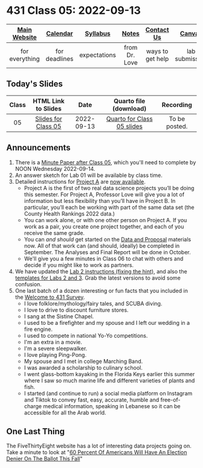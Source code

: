 # 431 Class 05: 2022-09-13

[Main Website](https://thomaselove.github.io/431-2022/) | [Calendar](https://thomaselove.github.io/431-2022/calendar.html) | [Syllabus](https://thomaselove.github.io/431-syllabus-2022/) | [Notes](https://thomaselove.github.io/431-notes/) | [Contact Us](https://thomaselove.github.io/431-2022/contact.html) | [Canvas](https://canvas.case.edu) | [Data and Code](https://github.com/THOMASELOVE/431-data)
:-----------: | :--------------: | :----------: | :---------: | :-------------: | :-----------: | :------------:
for everything | for deadlines | expectations | from Dr. Love | ways to get help | lab submission | for downloads

## Today's Slides

Class | HTML Link to Slides | Date | Quarto file (download) | Recording
:---: | :------------: | :---: | :--------------: | :----: 
05 | [Slides for Class 05](https://thomaselove.github.io/431-slides-2022/class05.html) | 2022-09-13 | [Quarto for Class 05 slides](https://thomaselove.github.io/431-slides-2022/class05.qmd) | To be posted.

## Announcements

1. There is a [Minute Paper after Class 05](https://bit.ly/431-2022-min-05), which you'll need to complete by NOON Wednesday 2022-09-14.
2. An answer sketch for Lab 01 will be available by class time.
3. Detailed instructions for [Project A](https://thomaselove.github.io/431-projectA-2022/) are [now available](https://thomaselove.github.io/431-projectA-2022/).
    - Project A is the first of two real data science projects you’ll be doing this semester. For Project A, Professor Love will give you a lot of information but less flexibility than you’ll have in Project B. In particular, you’ll each be working with part of the same data set (the County Health Rankings 2022 data.) 
    - You can work alone, or with one other person on Project A. If you work as a pair, you create one project together, and each of you receive the same grade.
    - You can *and should* get started on the [Data and Proposal](https://thomaselove.github.io/431-projectA-2022/) materials now. All of that work can (and should, ideally) be completed in September. The Analyses and Final Report will be done in October.
    - We'll give you a few minutes in Class 06 to chat with others and decide if you might like to work as partners.
4. We have updated the [Lab 2 instructions (fixing the hint)](https://github.com/THOMASELOVE/431-labs-2022), and also the [templates for Labs 2 and 3](https://github.com/THOMASELOVE/431-data). Grab the latest versions to avoid some confusion. 
5. One last batch of a dozen interesting or fun facts that you included in the [Welcome to 431 Survey](https://bit.ly/431-2022-welcome-survey).
    - I love folklore/mythology/fairy tales, and SCUBA diving.
    - I love to drive to discount furniture stores.
    - I sang at the Sistine Chapel.
    - I used to be a firefighter and my spouse and I left our wedding in a fire engine.
    - I used to compete in national Yo-Yo competitions.
    - I'm an extra in a movie.
    - I'm a severe sleepwalker.
    - I love playing Ping-Pong.
    - My spouse and I met in college Marching Band.
    - I was awarded a scholarship to culinary school.
    - I went glass-bottom kayaking in the Florida Keys earlier this summer where I saw so much marine life and different varieties of plants and fish.
    - I started (and continue to run) a social media platform on Instagram and Tiktok to convey fast, easy, accurate, humble and free-of-charge medical information, speaking in Lebanese so it can be accessible for all the Arab world.

## One Last Thing

The FiveThirtyEight website has a lot of interesting data projects going on. Take a minute to look at "[60 Percent Of Americans Will Have An Election Denier On The Ballot This Fall](https://projects.fivethirtyeight.com/republicans-trump-election-fraud/)"
